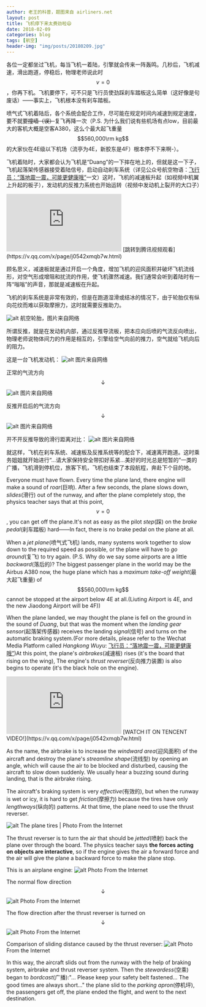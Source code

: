 ```yaml
---
author: 老王的科普，题图来自 airliners.net
layout: post
title: 飞机停下来太费劲啦😄
date: 2018-02-09
categories: blog
tags: [航空]
header-img: "img/posts/20180209.jpg"
---
```

各位一定都坐过飞机，每当飞机一着陆，引擎就会传来一阵轰鸣。几秒后，飞机减速，滑出跑道，停稳后，物理老师说此时$$v=0$$，你再下机。飞机要停下，可不只是飞行员使劲踩刹车踏板这么简单（这好像是句废话）——事实上，飞机根本没有刹车踏板。

喷气式飞机着陆后，各个系统会配合工作，尽可能在规定时间内减速到规定速度，要不就要~~撞墙（误）~~复飞再降一次（P.S. 为什么我们说有些机场有点low，目前最大的客机大概是空客A380，这么个最大起飞重量$$560,000\rm kg$$的大家伙在4E级以下机场（流亭为4E，新胶东是4F）根本停不下来啊-）。

飞机着陆时，大家都会认为飞机是“Duang”的一下摔在地上的，但就是这一下子，飞机起落架传感器接受着陆信号，启动自动刹车系统（详见公众号航空物语：[飞行员：“落地震一震，可能更健康哦”](http://mp.weixin.qq.com/s/TLFAj9D20OuzzEn5pB2SCQ)一文）这时，飞机的减速板升起（如视频中机翼上升起的板子），发动机的反推力系统也开始运转（视频中发动机上裂开的大口子）

<iframe frameborder="0" src="https://v.qq.com/iframe/player.html?vid=j0542xmqb7w&auto=0"></iframe>
[跳转到腾讯视频观看](https://v.qq.com/x/page/j0542xmqb7w.html)

顾名思义，减速板就是通过开启一个角度，增加飞机的迎风面积并破坏飞机流线形，对空气形成增阻和扰流的作用，使飞机骤然减速。我们通常会听到着陆时有一阵“嗡嗡”的声音，那就是减速板在升起。

飞机的刹车系统是非常有效的，但是在跑道湿滑或结冰的情况下，由于轮胎仅有纵向花纹而难以获取摩擦力，这时就需要反推助力。

![alt](https://raw.githubusercontent.com/allen5261/allen5261.github.io/master/img/posts/20180209a.jpg)
航空轮胎，图片来自网络

所谓反推，就是在发动机内部，通过反推导流板，把本应向后喷的气流反向喷出，物理老师说物体间力的作用是相互的，引擎给空气向前的推力，空气就给飞机向后的阻力。

这是一台飞机发动机：
![alt](https://raw.githubusercontent.com/allen5261/allen5261.github.io/master/img/posts/20180209b.jpg)
图片来自网络

正常的气流方向$$\downarrow$$
![alt](https://raw.githubusercontent.com/allen5261/allen5261.github.io/master/img/posts/20180209c.jpg)
图片来自网络

反推开启后的气流方向$$\downarrow$$
![alt](https://raw.githubusercontent.com/allen5261/allen5261.github.io/master/img/posts/20180209d.jpg)
图片来自网络

开不开反推导致的滑行距离对比：
![alt](https://raw.githubusercontent.com/allen5261/allen5261.github.io/master/img/posts/20180209e.jpg)
图片来自网络

就这样，飞机在刹车系统、减速板及反推系统等的配合下，减速离开跑道。这时乘务姐姐就开始进行“…请大家保持安全带扣好系紧…美好的时光总是短暂的”一类的广播，飞机滑到停机位，旅客下机，飞机也结束了本段航程，奔赴下个目的地。

Everyone must have flown. Every time the plane land, there engine will make a sound of _roar_(巨响). After a few seconds, the plane slows down, _slides_(滑行) out of the runway, and after the plane completely stop, the physics teacher says that at this point, $$v=0$$, you can get off the plane.It's not as easy as the pilot _step_(踩) on the _brake pedal_(刹车踏板) hard——In fact, there is no brake pedal on the plane at all.

When a _jet plane_(喷气式飞机) lands, many systems work together to slow down to the required speed as  possible, or the plane will have to _go around_(复飞) to try again. (P.S. Why do we say some airports are a little _backward_(落后的)? The biggest passenger plane in the world may be the Airbus A380 now, the huge plane which has a _maximum take-off weight_(最大起飞重量) of $$560,000\rm kg$$ cannot be stopped at the airport below 4E at all.(Liuting Airport is 4E, and the new Jiaodong Airport will be 4F))

When the plane landed, we may thought the plane is fell on the ground in the sound of _Duang_, but that was the moment when the _landing gear sensor_(起落架传感器) receives the landing _signal_(信号) and turns on the automatic braking system.(For more details, please refer to the Wechat Media Platform called _Hangkong Wuyu_: [飞行员：“落地震一震，可能更健康哦”](http://mp.weixin.qq.com/s/TLFAj9D20OuzzEn5pB2SCQ))At this point, the plane's _airbrakes_(减速板) rises (it's the board that rising on the wing), The engine's _thrust reverser_(反向推力装置) is also begins to operate (it's the black hole on the engine).

<iframe frameborder="0" src="https://v.qq.com/iframe/player.html?vid=j0542xmqb7w&auto=0"></iframe>
[WATCH IT ON TENCENT VIDEO!](https://v.qq.com/x/page/j0542xmqb7w.html)

As the name, the airbrake is to increase the _windward area_(迎风面积) of the aircraft and destroy the plane's _streamline shape_(流线型) by opening an angle, which will cause the air to be blocked and disturbed, causing the aircraft to slow down suddenly. We usually hear a buzzing sound during landing, that is the airbrake rising.

The aircraft's braking system is very _effective_(有效的), but when the runway is wet or icy, it is hard to get _friction_(摩擦力) because the tires have only _lengthways_(纵向的) patterns. At that time, the plane need to use the thrust reverser.

![alt](https://raw.githubusercontent.com/allen5261/allen5261.github.io/master/img/posts/20180209a.jpg)
The plane tires | Photo From the Internet

The thrust reverser is to turn the air that should be _jetted_(喷射) back the plane over through the board. The physics teacher says **the forces acting on objects are interactive**, so if the engine gives the air a forward force and the air will give the plane a backward force to make the plane stop.


This is an airplane engine:
![alt](https://raw.githubusercontent.com/allen5261/allen5261.github.io/master/img/posts/20180209b.jpg)
Photo From the Internet

The normal flow direction $$\downarrow$$
![alt](https://raw.githubusercontent.com/allen5261/allen5261.github.io/master/img/posts/20180209c.jpg)
Photo From the Internet

The flow direction after the thrust reverser is turned on $$\downarrow$$
![alt](https://raw.githubusercontent.com/allen5261/allen5261.github.io/master/img/posts/20180209d.jpg)
Photo From the Internet

Comparison of sliding distance caused by the thrust reverser:
![alt](https://raw.githubusercontent.com/allen5261/allen5261.github.io/master/img/posts/20180209e.jpg)
Photo From the Internet

In this way, the aircraft slids out from the runway with the help of braking system, airbrake and thrust reverser system. Then the _stewardess_(空乘) began to _bordcast_(广播):"... Please keep your safety belt fastened... The good times are always short..." the plane slid to the _parking apron_(停机坪), the passengers get off, the plane ended the flight, and went to the next destination.
